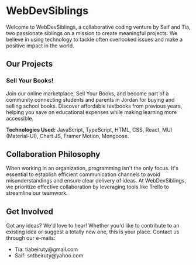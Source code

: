 <h1>WebDevSiblings</h1>
  <p>Welcome to WebDevSiblings, a collaborative coding venture by Saif and Tia, two passionate siblings on a mission to create meaningful projects. We believe in using technology to tackle often overlooked issues and make a positive impact in the world.</p>

  <h2>Our Projects</h2>

  <h3>Sell Your Books!</h3>

  <p>Join our online marketplace, Sell Your Books, and become part of a community connecting students and parents in Jordan for buying and selling school books. Discover affordable textbooks from previous years, helping you save on educational expenses while making learning more accessible.</p>

  <p><strong>Technologies Used:</strong> JavaScript, TypeScript, HTML, CSS, React, MUI (Material-UI), Chart JS, Framer Motion, Mongoose.</p>

<h2>Collaboration Philosophy</h2>
<p>When working in an organization, programming isn't the only focus. It's essential to establish efficient communication channels to avoid misunderstandings and ensure clear delivery of ideas. At WebDevSiblings, we prioritize effective collaboration by leveraging tools like Trello to streamline our teamwork.</p>
  <h2>Get Involved</h2>

  <p>Got any ideas? We'd love to hear! Whether you'd like to contribute to an existing idea or suggest a totally new one, this is your place. Contact us through our e-mails:
   <ul>
    <li>Tia: tiabeiruty@gmail.com</li>
    <li>Saif: sntbeiruty@yahoo.com</li>
  </ul>
  </p>
